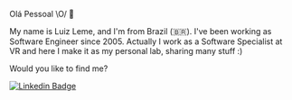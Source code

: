 Olá Pessoal \O/ 👋 

My name is Luiz Leme, and I'm from Brazil (🇧🇷). I've been working as Software Engineer since 2005. Actually I work as a Software Specialist at VR and here I make it as my personal lab, sharing many stuff :)

Would you like to find me?

[![Linkedin Badge](https://img.shields.io/badge/-LinkedIn-blue?style=flat-square&logo=Linkedin&logoColor=white&link=https://www.linkedin.com/in/omariosouto)](https://www.linkedin.com/in/luizleme)


<!---
luizleme-tech/luizleme-tech is a ✨ special ✨ repository because its `README.md` (this file) appears on your GitHub profile.
You can click the Preview link to take a look at your changes.
--->
